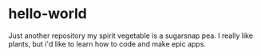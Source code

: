 # hello-world
Just another repository
my spirit vegetable is a sugarsnap pea. I really like plants, but i'd like to learn how to code and make epic apps.
